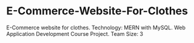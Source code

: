 # E-Commerce-Website-For-Clothes
E-Commerce website for clothes.
Technology: MERN with MySQL.
Web Application Development Course Project.
Team Size: 3
